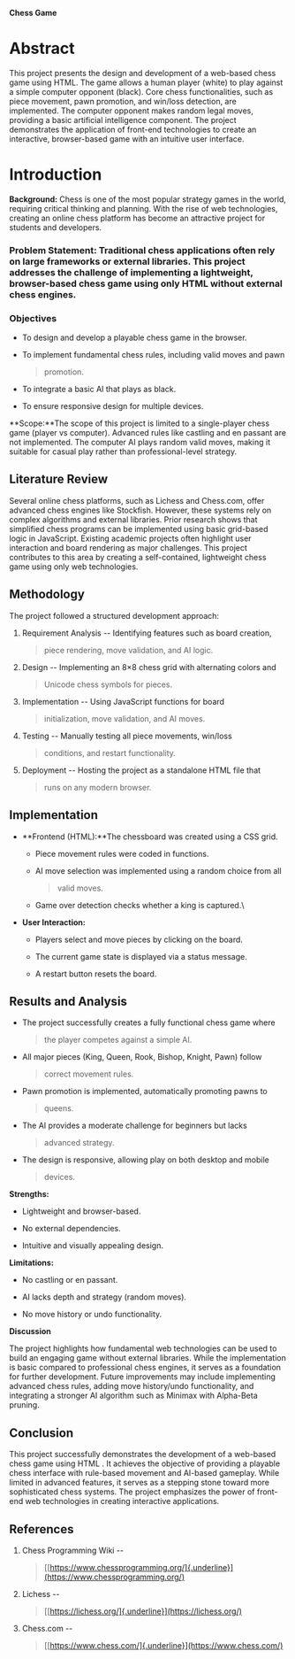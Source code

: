 **Chess Game**

# **Abstract**

This project presents the design and development of a web-based chess
game using HTML. The game allows a human player (white) to play against
a simple computer opponent (black). Core chess functionalities, such as
piece movement, pawn promotion, and win/loss detection, are implemented.
The computer opponent makes random legal moves, providing a basic
artificial intelligence component. The project demonstrates the
application of front-end technologies to create an interactive,
browser-based game with an intuitive user interface.

# **Introduction**

**Background:** Chess is one of the most popular strategy games in the
world, requiring critical thinking and planning. With the rise of web
technologies, creating an online chess platform has become an attractive
project for students and developers.

### **Problem Statement:** Traditional chess applications often rely on large frameworks or external libraries. This project addresses the challenge of implementing a lightweight, browser-based chess game using only HTML without external chess engines.

### **Objectives**

-   To design and develop a playable chess game in the browser.

-   To implement fundamental chess rules, including valid moves and pawn
    > promotion.

-   To integrate a basic AI that plays as black.

-   To ensure responsive design for multiple devices.

**Scope:**The scope of this project is limited to a single-player chess
game (player vs computer). Advanced rules like castling and en passant
are not implemented. The computer AI plays random valid moves, making it
suitable for casual play rather than professional-level strategy.

## 

## **Literature Review**

Several online chess platforms, such as Lichess and Chess.com, offer
advanced chess engines like Stockfish. However, these systems rely on
complex algorithms and external libraries. Prior research shows that
simplified chess programs can be implemented using basic grid-based
logic in JavaScript. Existing academic projects often highlight user
interaction and board rendering as major challenges. This project
contributes to this area by creating a self-contained, lightweight chess
game using only web technologies.

## **Methodology**

The project followed a structured development approach:

1.  Requirement Analysis -- Identifying features such as board creation,
    > piece rendering, move validation, and AI logic.

2.  Design -- Implementing an 8×8 chess grid with alternating colors and
    > Unicode chess symbols for pieces.

3.  Implementation -- Using JavaScript functions for board
    > initialization, move validation, and AI moves.

4.  Testing -- Manually testing all piece movements, win/loss
    > conditions, and restart functionality.

5.  Deployment -- Hosting the project as a standalone HTML file that
    > runs on any modern browser.



## **Implementation**

-   **Frontend (HTML):**The chessboard was created using a CSS grid.
    
    -   Piece movement rules were coded in functions.

    -   AI move selection was implemented using a random choice from all
        > valid moves.

    -   Game over detection checks whether a king is captured.\
        

-   **User Interaction:**

    -   Players select and move pieces by clicking on the board.

    -   The current game state is displayed via a status message.

    -   A restart button resets the board.


## **Results and Analysis**

-   The project successfully creates a fully functional chess game where
    > the player competes against a simple AI.

-   All major pieces (King, Queen, Rook, Bishop, Knight, Pawn) follow
    > correct movement rules.

-   Pawn promotion is implemented, automatically promoting pawns to
    > queens.

-   The AI provides a moderate challenge for beginners but lacks
    > advanced strategy.

-   The design is responsive, allowing play on both desktop and mobile
    > devices.

**Strengths:**

-   Lightweight and browser-based.

-   No external dependencies.

-   Intuitive and visually appealing design.

**Limitations:**

-   No castling or en passant.

-   AI lacks depth and strategy (random moves).

-   No move history or undo functionality.

**Discussion**

The project highlights how fundamental web technologies can be used to
build an engaging game without external libraries. While the
implementation is basic compared to professional chess engines, it
serves as a foundation for further development. Future improvements may
include implementing advanced chess rules, adding move history/undo
functionality, and integrating a stronger AI algorithm such as Minimax
with Alpha-Beta pruning.

## **Conclusion**

This project successfully demonstrates the development of a web-based
chess game using HTML . It achieves the objective of providing a
playable chess interface with rule-based movement and AI-based gameplay.
While limited in advanced features, it serves as a stepping stone toward
more sophisticated chess systems. The project emphasizes the power of
front-end web technologies in creating interactive applications.

## **References**

1.  Chess Programming Wiki --
    > [[https://www.chessprogramming.org/]{.underline}](https://www.chessprogramming.org/)

2.  Lichess --
    > [[https://lichess.org/]{.underline}](https://lichess.org/)

3.  Chess.com --
    > [[https://www.chess.com/]{.underline}](https://www.chess.com/)
